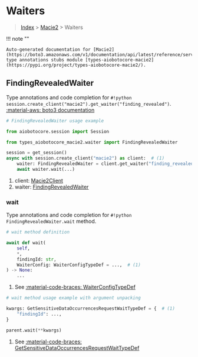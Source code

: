 # Waiters

> [Index](../README.md) > [Macie2](./README.md) > Waiters

!!! note ""

    Auto-generated documentation for [Macie2](https://boto3.amazonaws.com/v1/documentation/api/latest/reference/services/macie2.html#macie2)
    type annotations stubs module [types-aiobotocore-macie2](https://pypi.org/project/types-aiobotocore-macie2/).

## FindingRevealedWaiter

Type annotations and code completion for `#!python session.create_client("macie2").get_waiter("finding_revealed")`.
[:material-aws: boto3 documentation](https://boto3.amazonaws.com/v1/documentation/api/latest/reference/services/macie2/waiter/FindingRevealed.html#Macie2.Waiter.FindingRevealed)

```python
# FindingRevealedWaiter usage example

from aiobotocore.session import Session

from types_aiobotocore_macie2.waiter import FindingRevealedWaiter

session = get_session()
async with session.create_client("macie2") as client:  # (1)
    waiter: FindingRevealedWaiter = client.get_waiter("finding_revealed")  # (2)
    await waiter.wait(...)
```

1. client: [Macie2Client](./client.md)
2. waiter: [FindingRevealedWaiter](./waiters.md#findingrevealedwaiter)


### wait

Type annotations and code completion for `#!python FindingRevealedWaiter.wait` method.

```python
# wait method definition

await def wait(
    self,
    *,
    findingId: str,
    WaiterConfig: WaiterConfigTypeDef = ...,  # (1)
) -> None:
    ...
```

1. See [:material-code-braces: WaiterConfigTypeDef](./type_defs.md#waiterconfigtypedef)


```python
# wait method usage example with argument unpacking

kwargs: GetSensitiveDataOccurrencesRequestWaitTypeDef = {  # (1)
    "findingId": ...,
}

parent.wait(**kwargs)
```

1. See [:material-code-braces: GetSensitiveDataOccurrencesRequestWaitTypeDef](./type_defs.md#getsensitivedataoccurrencesrequestwaittypedef)
